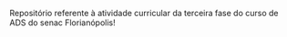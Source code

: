 Repositório referente à atividade curricular da terceira fase do curso de ADS do senac Florianópolis!
